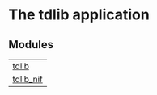

# The tdlib application #


## Modules ##


<table width="100%" border="0" summary="list of modules">
<tr><td><a href="http://github.com/lattenwald/tdlib/blob/master/doc/tdlib.md" class="module">tdlib</a></td></tr>
<tr><td><a href="http://github.com/lattenwald/tdlib/blob/master/doc/tdlib_nif.md" class="module">tdlib_nif</a></td></tr></table>

